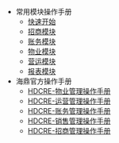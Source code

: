<!-- docs/_sidebar.md -->

- 常用模块操作手册
  - [快速开始](quickstart.md "快速开始" )
  - [招商模块](leasing.md "招商模块" )
  - [账务模块](accounts.md "账务模块" )
  - [物业模块](property.md "物业模块" )
  - [营运模块](operations.md "营运模块")
  - [报表模块](reports.md "报表模块" )
- 海鼎官方操作手册
  - [HDCRE-物业管理操作手册](hdproperty.md "物业模块" )
  - [HDCRE-运营管理操作手册](hdoperations.md "运营管理")
  - [HDCRE-账务管理操作手册](hdaccounts.md "账务管理")
  - [HDCRE-销售管理操作手册](hdsales.md "销售管理")
  - [HDCRE-招商管理操作手册](hdleasing.md "招商管理")